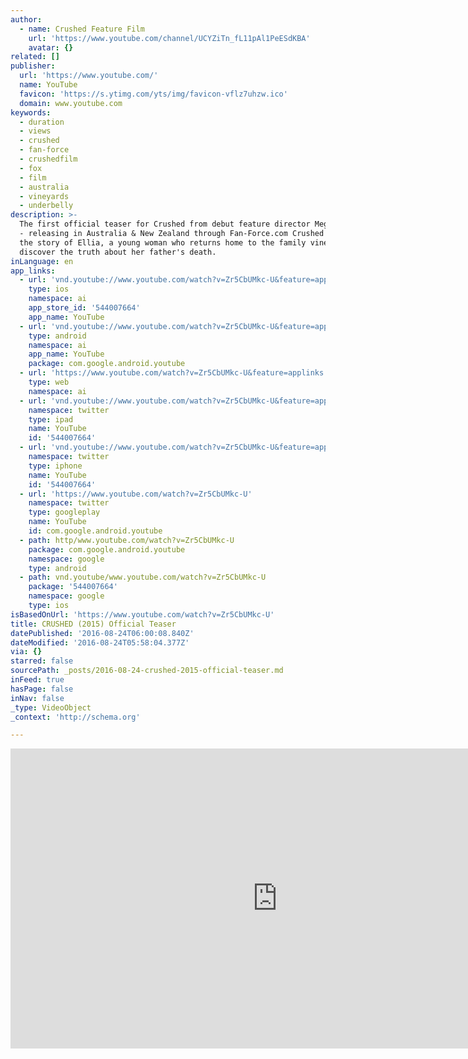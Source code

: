 ```yaml
---
author:
  - name: Crushed Feature Film
    url: 'https://www.youtube.com/channel/UCYZiTn_fL11pAl1PeESdKBA'
    avatar: {}
related: []
publisher:
  url: 'https://www.youtube.com/'
  name: YouTube
  favicon: 'https://s.ytimg.com/yts/img/favicon-vflz7uhzw.ico'
  domain: www.youtube.com
keywords:
  - duration
  - views
  - crushed
  - fan-force
  - crushedfilm
  - fox
  - film
  - australia
  - vineyards
  - underbelly
description: >-
  The first official teaser for Crushed from debut feature director Megan Riakos
  - releasing in Australia & New Zealand through Fan-Force.com Crushed follows
  the story of Ellia, a young woman who returns home to the family vineyard to
  discover the truth about her father's death.
inLanguage: en
app_links:
  - url: 'vnd.youtube://www.youtube.com/watch?v=Zr5CbUMkc-U&feature=applinks'
    type: ios
    namespace: ai
    app_store_id: '544007664'
    app_name: YouTube
  - url: 'vnd.youtube://www.youtube.com/watch?v=Zr5CbUMkc-U&feature=applinks'
    type: android
    namespace: ai
    app_name: YouTube
    package: com.google.android.youtube
  - url: 'https://www.youtube.com/watch?v=Zr5CbUMkc-U&feature=applinks'
    type: web
    namespace: ai
  - url: 'vnd.youtube://www.youtube.com/watch?v=Zr5CbUMkc-U&feature=applinks'
    namespace: twitter
    type: ipad
    name: YouTube
    id: '544007664'
  - url: 'vnd.youtube://www.youtube.com/watch?v=Zr5CbUMkc-U&feature=applinks'
    namespace: twitter
    type: iphone
    name: YouTube
    id: '544007664'
  - url: 'https://www.youtube.com/watch?v=Zr5CbUMkc-U'
    namespace: twitter
    type: googleplay
    name: YouTube
    id: com.google.android.youtube
  - path: http/www.youtube.com/watch?v=Zr5CbUMkc-U
    package: com.google.android.youtube
    namespace: google
    type: android
  - path: vnd.youtube/www.youtube.com/watch?v=Zr5CbUMkc-U
    package: '544007664'
    namespace: google
    type: ios
isBasedOnUrl: 'https://www.youtube.com/watch?v=Zr5CbUMkc-U'
title: CRUSHED (2015) Official Teaser
datePublished: '2016-08-24T06:00:08.840Z'
dateModified: '2016-08-24T05:58:04.377Z'
via: {}
starred: false
sourcePath: _posts/2016-08-24-crushed-2015-official-teaser.md
inFeed: true
hasPage: false
inNav: false
_type: VideoObject
_context: 'http://schema.org'

---
```

<iframe src="https://cdn.embedly.com/widgets/media.html?src=https%3A%2F%2Fwww.youtube.com%2Fembed%2FZr5CbUMkc-U%3Ffeature%3Doembed&amp;url=http%3A%2F%2Fwww.youtube.com%2Fwatch%3Fv%3DZr5CbUMkc-U&amp;image=https%3A%2F%2Fi.ytimg.com%2Fvi%2FZr5CbUMkc-U%2Fhqdefault.jpg&amp;key=b7d04c9b404c499eba89ee7072e1c4f7&amp;type=text%2Fhtml&amp;schema=youtube" width="854" height="480" scrolling="no" frameborder="0" allowfullscreen="" style=""></iframe>